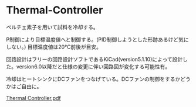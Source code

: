 # Thermal-Controller

ペルチェ素子を用いて試料を冷却する。

P制御により目標温度値へと制御する。(PID制御しようとした形跡あるけど気にしない。)
目標温度値は20℃前後が目安。

回路設計はフリーの回路設計ソフトであるKiCad(version5.1.10)によって設計した。version6.0以降だと仕様の変更に伴い回路図が変化する可能性有。

冷却はヒートシンクにDCファンをつなげている。DCファンの制御をするかどうかはご自由に。


[Thermal Controller.pdf](https://github.com/TomuYamamoto/Thermal-Controller/files/7824573/Thermal.Controller.pdf)
